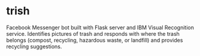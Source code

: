 # trish
Facebook Messenger bot built with Flask server and IBM Visual Recognition service. Identifies pictures of trash and responds with where the trash belongs (compost, recycling, hazardous waste, or landfill) and provides recycling suggestions. 
